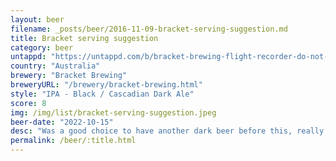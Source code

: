 ```yaml
---
layout: beer
filename: _posts/beer/2016-11-09-bracket-serving-suggestion.md
title: Bracket serving suggestion
category: beer
untappd: "https://untappd.com/b/bracket-brewing-flight-recorder-do-not-open/4934289"
country: "Australia"
brewery: "Bracket Brewing"
breweryURL: "/brewery/bracket-brewing.html"
style: "IPA - Black / Cascadian Dark Ale"
score: 8
img: /img/list/bracket-serving-suggestion.jpeg
beer-date: "2022-10-15"
desc: "Was a good choice to have another dark beer before this, really let’s the hints of cake come through. There’s probably a little bit too much of a harsh edge for my liking"
permalink: /beer/:title.html
---
```

